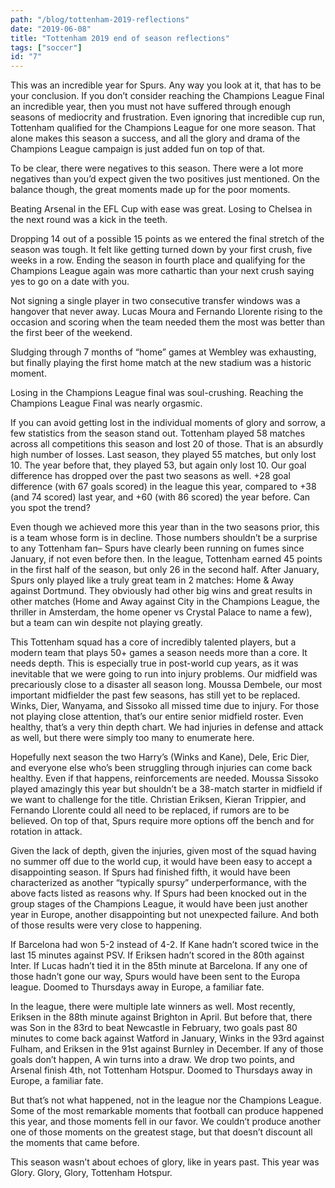 ```yaml
---
path: "/blog/tottenham-2019-reflections"
date: "2019-06-08"
title: "Tottenham 2019 end of season reflections"
tags: ["soccer"]
id: "7"
---
```


This was an incredible year for Spurs. Any way you look at it, that has to be your conclusion. If you don’t consider reaching the Champions League Final an incredible year, then you must not have suffered through enough seasons of mediocrity and frustration. Even ignoring that incredible cup run, Tottenham qualified for the Champions League for one more season. That alone makes this season a success, and all the glory and drama of the Champions League campaign is just added fun on top of that.

To be clear, there were negatives to this season. There were a lot more negatives than you’d expect given the two positives just mentioned. On the balance though, the great moments made up for the poor moments.

Beating Arsenal in the EFL Cup with ease was great. Losing to Chelsea in the next round was a kick in the teeth.

Dropping 14 out of a possible 15 points as we entered the final stretch of the season was tough. It felt like getting turned down by your first crush, five weeks in a row. Ending the season in fourth place and qualifying for the Champions League again was more cathartic than your next crush saying yes to go on a date with you.

Not signing a single player in two consecutive transfer windows was a hangover that never away. Lucas Moura and Fernando Llorente rising to the occasion and scoring when the team needed them the most was better than the first beer of the weekend.

Sludging through 7 months of “home” games at Wembley was exhausting, but finally playing the first home match at the new stadium was a historic moment.

Losing in the Champions League final was soul-crushing. Reaching the Champions League Final was nearly orgasmic.

If you can avoid getting lost in the individual moments of glory and sorrow, a few statistics from the season stand out. Tottenham played 58 matches across all competitions this season and lost 20 of those. That is an absurdly high number of losses. Last season, they played 55 matches, but only lost 10. The year before that, they played 53, but again only lost 10. Our goal difference has dropped over the past two seasons as well. +28 goal difference (with 67 goals scored) in the league this year, compared to +38 (and 74 scored) last year, and +60 (with 86 scored) the year before. Can you spot the trend?

Even though we achieved more this year than in the two seasons prior, this is a team whose form is in decline. Those numbers shouldn’t be a surprise to any Tottenham fan– Spurs have clearly been running on fumes since January, if not even before then. In the league, Tottenham earned 45 points in the first half of the season, but only 26 in the second half. After January, Spurs only played like a truly great team in 2 matches: Home & Away against Dortmund. They obviously had other big wins and great results in other matches (Home and Away against City in the Champions League, the thriller in Amsterdam, the home opener vs Crystal Palace to name a few), but a team can win despite not playing greatly.

This Tottenham squad has a core of incredibly talented players, but a modern team that plays 50+ games a season needs more than a core. It needs depth. This is especially true in post-world cup years, as it was inevitable that we were going to run into injury problems. Our midfield was precariously close to a disaster all season long. Moussa Dembele, our most important midfielder the past few seasons, has still yet to be replaced. Winks, Dier, Wanyama, and Sissoko all missed time due to injury. For those not playing close attention, that’s our entire senior midfield roster. Even healthy, that’s a very thin depth chart. We had injuries in defense and attack as well, but there were simply too many to enumerate here.

Hopefully next season the two Harry’s (Winks and Kane), Dele, Eric Dier, and everyone else who’s been struggling through injuries can come back healthy. Even if that happens, reinforcements are needed. Moussa Sissoko played amazingly this year but shouldn’t be a 38-match starter in midfield if we want to challenge for the title. Christian Eriksen, Kieran Trippier, and Fernando Llorente could all need to be replaced, if rumors are to be believed. On top of that, Spurs require more options off the bench and for rotation in attack.

Given the lack of depth, given the injuries, given most of the squad having no summer off due to the world cup, it would have been easy to accept a disappointing season. If Spurs had finished fifth, it would have been characterized as another “typically spursy” underperformance, with the above facts listed as reasons why. If Spurs had been knocked out in the group stages of the Champions League, it would have been just another year in Europe, another disappointing but not unexpected failure. And both of those results were very close to happening.

If Barcelona had won 5-2 instead of 4-2. If Kane hadn’t scored twice in the last 15 minutes against PSV. If Eriksen hadn’t scored in the 80th against Inter. If Lucas hadn’t tied it in the 85th minute at Barcelona. If any one of those hadn’t gone our way, Spurs would have been sent to the Europa league. Doomed to Thursdays away in Europe, a familiar fate.

In the league, there were multiple late winners as well. Most recently, Eriksen in the 88th minute against Brighton in April. But before that, there was Son in the 83rd to beat Newcastle in February, two goals past 80 minutes to come back against Watford in January, Winks in the 93rd against Fulham, and Eriksen in the 91st against Burnley in December. If any of those goals don’t happen, A win turns into a draw. We drop two points, and Arsenal finish 4th, not Tottenham Hotspur. Doomed to Thursdays away in Europe, a familiar fate.

But that’s not what happened, not in the league nor the Champions League. Some of the most remarkable moments that football can produce happened this year, and those moments fell in our favor. We couldn’t produce another one of those moments on the greatest stage, but that doesn’t discount all the moments that came before.

This season wasn’t about echoes of glory, like in years past. This year was Glory. Glory, Glory, Tottenham Hotspur.
